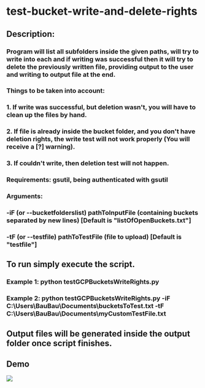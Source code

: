 # test-bucket-write-and-delete-rights

## Description:
### Program will list all subfolders inside the given paths, will try to write into each and if writing was successful then it will try to delete the previously written file, providing output to the user and writing to output file at the end.
### Things to be taken into account:
### 1. If write was successful, but deletion wasn't, you will have to clean up the files by hand.
### 2. If file is already inside the bucket folder, and you don't have deletion rights, the write test will not work properly (You will receive a [?] warning).
### 3. If couldn't write, then deletion test will not happen.
### Requirements: gsutil, being authenticated with gsutil
### Arguments: 
### -iF (or --bucketfolderslist) pathToInputFile (containing buckets separated by new lines) [Default is "listOfOpenBuckets.txt"]
### -tF (or --testfile) pathToTestFile (file to upload) [Default is "testfile"]
## To run simply execute the script.
### Example 1: python testGCPBucketsWriteRights.py
### Example 2: python testGCPBucketsWriteRights.py -iF C:\Users\BauBau\Documents\bucketsToTest.txt -tF C:\Users\BauBau\Documents\myCustomTestFile.txt
## Output files will be generated inside the output folder once script finishes.

## Demo
![](demo.gif)